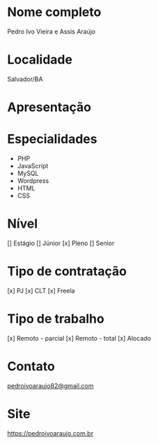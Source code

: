 # Nome completo
Pedro Ivo Vieira e Assis Araújo

# Localidade
Salvador/BA

# Apresentação

# Especialidades
* PHP
* JavaScript
* MySQL
* Wordpress
* HTML
* CSS

# Nível
[] Estágio [] Júnior [x] Pleno [] Senior

# Tipo de contratação
[x] PJ [x] CLT [x] Freela

# Tipo de trabalho
[x] Remoto - parcial [x] Remoto - total [x] Alocado

# Contato
pedroivoaraujo82@gmail.com

# Site
https://pedroivoaraujo.com.br
